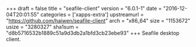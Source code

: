 +++
draft = false
title = "seafile-client"
version = "6.0.1-1"
date = "2016-12-04T20:01:55"
categories = ['xapps-extra']
upstreamurl = "https://github.com/haiwen/seafile-client"
arch = "x86_64"
size = "1153672"
usize = "3280327"
sha1sum = "d8b5716532b1889c51a9d3db2a1bfd3cb23ebe93"
+++
Seafile desktop client.